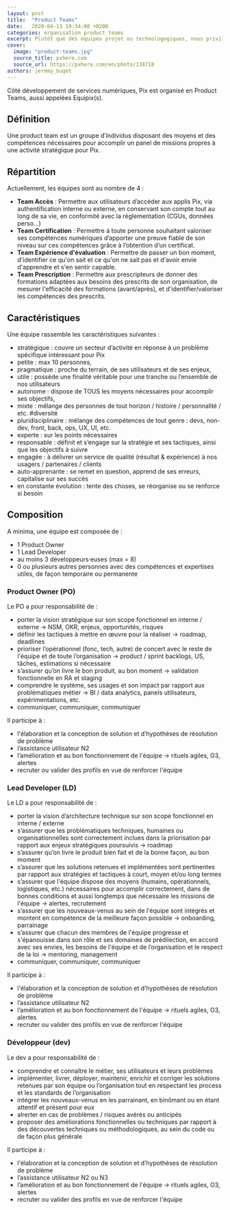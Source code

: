 ```yaml
---
layout: post
title:  "Product Teams"
date:   2020-04-13 19:34:00 +0200
categories: organisation product teams
excerpt: Plutôt que des équipes projet ou technologogiques, nous privilégions des équipes produit agiles centrées sur les utilisateurs et leurs probèmes.
cover:
  image: "product-teams.jpg"
  source_title: pxhere.com
  source_url: https://pxhere.com/en/photo/138718
authors: jeremy_buget
---
```


Côté développement de services numériques, Pix est organisé en Product Teams, aussi appelées Equipix(s).

## Définition

Une product team est un groupe d’individus disposant des moyens et des compétences nécessaires pour accomplir un panel de missions propres à une activité stratégique pour Pix.

## Répartition

Actuellement, les équipes sont au nombre de 4 :

- **Team Accès** : Permettre aux utilisateurs d’accéder aux applis Pix, via authentification interne ou externe, en conservant son compte tout au long de sa vie, en conformité avec la réglementation (CGUs, données perso…)
- **Team Certification** : Permettre à toute personne souhaitant valoriser ses compétences numériques d’apporter une preuve fiable de son niveau sur ces compétences grâce à l’obtention d’un certificat.
- **Team Expérience d'évaluation** : Permettre de passer un bon moment, d'identifier ce qu'on sait et ce qu'on ne sait pas et d'avoir envie d'apprendre et s'en sentir capable.
- **Team Prescription** : Permettre aux prescripteurs de donner des formations adaptées aux besoins des prescrits de son organisation, de mesurer l'efficacité des formations (avant/après), et d'identifier/valoriser les compétences des prescrits.

## Caractéristiques

Une équipe rassemble les caractéristiques suivantes :

- stratégique : couvre un secteur d’activité en réponse à un problème spécifique intéressant pour Pix
- petite : max 10 personnes,
- pragmatique : proche du terrain, de ses utilisateurs et de ses enjeux,
- utile : possède une finalité véritable pour une tranche ou l’ensemble de nos utilisateurs
- autonome : dispose de TOUS les moyens nécessaires pour accomplir ses objectifs,
- mixte : mélange des personnes de tout horizon / histoire / personnalité / etc. #diversité
- pluridisciplinaire : mélange des compétences de tout genre : devs, non-dev, front, back, ops, UX, UI, etc.
- experte : sur les points nécessaires
- responsable : définit et s’engage sur la stratégie et ses tactiques, ainsi que les objectifs à suivre
- engagée : à délivrer un service de qualité (résultat & expérience) à nos usagers / partenaires / clients
- auto-apprenante : se remet en question, apprend de ses erreurs, capitalise sur ses succès
- en constante évolution : tente des choses, se réorganise ou se renforce si besoin

## Composition

A minima, une équipe est composée de :

- 1 Product Owner
- 1 Lead Developer
- au moins 3 développeurs·euses (max = 8)
- 0 ou plusieurs autres personnes avec des compétences et expertises utiles, de façon temporaire ou permanente

### Product Owner (PO)

Le PO a pour responsabilité de :

- porter la vision stratégique sur son scope fonctionnel en interne / externe → NSM, OKR, enjeux, opportunités, risques
- définir les tactiques à mettre en œuvre pour la réaliser → roadmap, deadlines
- prioriser l’opérationnel (fonc, tech, autre) de concert avec le reste de l'équipe et de toute l’organisation → product / sprint backlogs, US, tâches, estimations si nécessaire
- s’assurer qu’on livre le bon produit, au bon moment → validation fonctionnelle en RA et staging
- comprendre le système, ses usages et son impact par rapport aux problématiques métier → BI / data analytics, panels utilisateurs, expérimentations, etc.
- communiquer, communiquer, communiquer

Il participe à :

- l'élaboration et la conception de solution et d’hypothèses de résolution de problème
- l’assistance utilisateur N2
- l’amélioration et au bon fonctionnement de l'équipe → rituels agiles, O3, alertes
- recruter ou valider des profils en vue de renforcer l'équipe

### Lead Developer (LD)

Le LD a pour responsabilité de :

- porter la vision d’architecture technique sur son scope fonctionnel en interne / externe
- s’assurer que les problématiques techniques, humaines ou organisationnelles sont correctement inclues dans la priorisation par rapport aux enjeux stratégiques poursuivis → roadmap
- s’assurer qu’on livre le produit bien fait et de la bonne façon, au bon moment
- s’assurer que les solutions retenues et implémentées sont pertinentes par rapport aux stratégies et tactiques à court, moyen et/ou long termes
- s’assurer que l'équipe dispose des moyens (humains, opérationnels, logistiques, etc.) nécessaires pour accomplir correctement, dans de bonnes conditions et aussi longtemps que nécessaire les missions de l'équipe → alertes, recrutement
- s’assurer que les nouveaux-venus au sein de l'équipe sont intégrés et montent en compétence de la meilleure façon possible → onboarding, parrainage
- s’assurer que chacun des membres de l'équipe progresse et s'épanouisse dans son rôle et ses domaines de prédilection, en accord avec ses envies, les besoins de l'équipe et de l’organisation et le respect de la loi → mentoring, management
- communiquer, communiquer, communiquer

Il participe à :

- l'élaboration et la conception de solution et d’hypothèses de résolution de problème
- l’assistance utilisateur N2
- l’amélioration et au bon fonctionnement de l'équipe → rituels agiles, O3, alertes
- recruter ou valider des profils en vue de renforcer l'équipe

### Développeur (dev)

Le dev a pour responsabilité de :

- comprendre et connaître le métier, ses utilisateurs et leurs problèmes
- implémenter, livrer, déployer, maintenir, enrichir et corriger les solutions retenues par son équipe ou l’organisation tout en respectant les process et les standards de l’organisation
- intégrer les nouveaux-venus en les parrainant, en binômant ou en étant attentif et présent pour eux
- alrerter en cas de problèmes / risques avérés ou anticipés
- proposer des améliorations fonctionnelles ou techniques par rapport à des découvertes techniques ou méthodologiques, au sein du code ou de façon plus générale

Il participe à :

- l'élaboration et la conception de solution et d’hypothèses de résolution de problème
- l’assistance utilisateur N2 ou N3
- l’amélioration et au bon fonctionnement de l'équipe → rituels agiles, O3, alertes
- recruter ou valider des profils en vue de renforcer l'équipe
